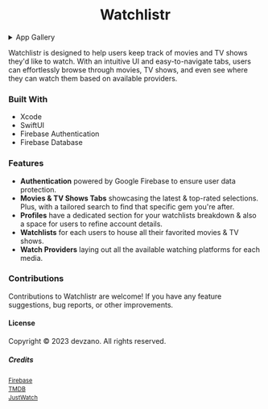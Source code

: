 <h1 align="center">Watchlistr</h1>

<details>
  <summary>App Gallery</summary>
  <p align="center">
    <table>
      <tr>
        <td align="center"><img src="./Screenshots/Watchlistr (LoginView).png" alt="Watchlistr " width="300"></td>
        <td align="center"><img src="./Screenshots/Watchlistr (MovieTab).png" alt="Watchlistr " width="300"></td>
        <td align="center"><img src="./Screenshots/Watchlistr (TVTab).png" alt="Watchlistr " width="300"></td>
        <td align="center"><img src="./Screenshots/Watchlistr (ProfileTab).png" alt="Watchlistr " width="300"></td>
      </tr>
      <tr>
        <td align="center"><img src="./Screenshots/Watchlistr (BlankMovieSearch).png" alt="Watchlistr " width="300"></td>
        <td align="center"><img src="./Screenshots/Watchlistr (MovieSearch).png" alt="Watchlistr " width="300"></td>
        <td align="center"><img src="./Screenshots/Watchlistr (MovieDetails).png" alt="Watchlistr " width="300"></td>
       <td align="center"><img src="./Screenshots/Watchlistr (MovieWatchlist).png" alt="Watchlistr " width="300"></td>
      </tr>
      <tr>
        <td align="center"><img src="./Screenshots/Watchlistr (BlankTVSearch).png" alt="Watchlistr " width="300"></td>
        <td align="center"><img src="./Screenshots/Watchlistr (TVSearch).png" alt="Watchlistr " width="300"></td>
        <td align="center"><img src="./Screenshots/Watchlistr (TVDetails).png" alt="Watchlistr " width="300"></td>
        <td align="center"><img src="./Screenshots/Watchlistr (TVWatchlist).png" alt="Watchlistr " width="300"></td>
      </tr>
    </table>
  </p>
</details>

Watchlistr is designed to help users keep track of movies and TV shows they'd like to watch. With an intuitive UI and easy-to-navigate tabs, users can effortlessly browse through movies, TV shows, and even see where they can watch them based on available providers.

### Built With
* Xcode
* SwiftUI
* Firebase Authentication
* Firebase Database

### Features
* __Authentication__ powered by Google Firebase to ensure user data protection.
* __Movies & TV Shows Tabs__ showcasing the latest & top-rated selections. Plus, with a tailored search to find that specific gem you're after.
* __Profiles__ have a dedicated section for your watchlists breakdown & also a space for users to refine account details.
* __Watchlists__ for each users to house all their favorited movies & TV shows.
* __Watch Providers__ laying out all the available watching platforms for each media.

### Contributions
Contributions to Watchlistr are welcome! If you have any feature suggestions, bug reports, or other improvements.

#### License
Copyright © 2023 devzano. All rights reserved.

##### Credits
<small><a href="https://firebase.google.com/">Firebase</a></small>
<br>
<small><a href="https://developer.themoviedb.org/docs">TMDB</a></small>
<br>
<small><a href="https://www.justwatch.com/">JustWatch</a></small>
